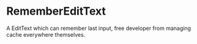 # RememberEditText
A EditText which can remember last input, free developer from managing cache everywhere themselves.
